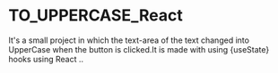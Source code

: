 # TO_UPPERCASE_React
It's a small project in which the text-area of the text changed into UpperCase when the button is clicked.It is made with using {useState} hooks using React ..
